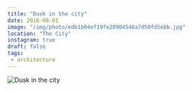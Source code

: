 ```yaml
---
title: "Dusk in the city"
date: 2016-08-01
image: "/img/photo/edb1b04ef19fe20904546a7d50fd5e8b.jpg"
location: "The City"
instagram: true
draft: false
tags:
 - architecture
---
```


![Dusk in the city](/img/photo/edb1b04ef19fe20904546a7d50fd5e8b.jpg)
